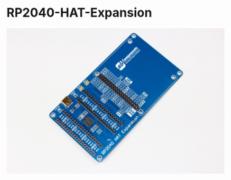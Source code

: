 # RP2040-HAT-Expansion

<img src = "https://github.com/sbcshop/RP2040-HAT-Expansion/blob/main/images/img.JPG"/>
